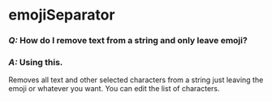 # emojiSeparator
### *Q:* How do I remove text from a string and only leave emoji?
### *A:* Using this.

Removes all text and other selected characters from a string just leaving the emoji or whatever you want.
You can edit the list of characters.

